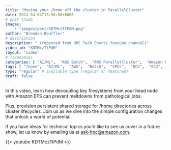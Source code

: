 ```yaml
---
title: "Moving your /home off the cluster in ParallelCluster"
date: 2024-04-04T13:58:58+0000
# post thumb
images:
    - "images/post/KDTMczTtPdM.png"
author: "Brendan Bouffler"
# description
description: " (reposted from HPC Tech Shorts Youtube channel)"
video_id: "KDTMczTtPdM"
layout: "video"
# Taxonomies
categories: [ "AI/ML",  "AWS Batch",  "AWS ParallelCluster",  "Amazon NICE DCV",  "Elastic Fabric Adapter",  "Life Sciences", ]
tags: [ "/home",  "AI/ML",  "AWS",  "Batch",  "CPUs",  "DCV",  "EC2",  "EFA",  "GPUs",  "HPC",  "High Performance Computing",  "Lustre",  "MPI",  "NCCL",  "ParallelCluster",  "Schedulers",  "Storage",  "autoscaling",  "aws batch",  "bioinformatics",  "cloud computing",  "elastic",  "elastic fabric adapter",  "hpc instances",  "infiniband",  "job scheduling",  "scientific computing",  "storage",  "supercomputing",  "technical computing",  "tightly-coupled",  "virtualization",  "vizualization",  "techshorts", ]
type: "regular" # available type (regular or featured)
draft: false
---
```


In this video, learn how decoupling key filesystems from your head node with Amazon EFS can prevent meltdowns from pathological jobs.

Plus, provision persistent shared storage for /home directories across cluster lifecycles. Join us as we dive into the simple configuration changes that unlock a world of potential.

If you have ideas for technical topics you'd like to see us cover in a future show, let us know by emailing us at ask-hpc@amazon.com.

{{< youtube KDTMczTtPdM >}}